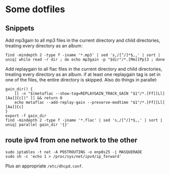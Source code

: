 # Some dotfiles



## Snippets

Add mp3gain to all mp3 files in the current directory and child directories, treating every directory as an album:
```
find -mindepth 2 -type f -iname '*.mp3' | sed 's,/[^/]*$,,' | sort | uniq| while read -r dir ; do echo mp3gain -p "$dir"/*.[Mm][Pp]3 ; done
```

Add replaygain to all flac files in the current directory and child
directories, treating every directory as an album. if at least one replaygain
tag is set in one of the files, the entire directory is skipped. Also do things in parallel:
```
gain_dir() {
    [[ -n "$(metaflac --show-tag=REPLAYGAIN_TRACK_GAIN "$1"/*.[Ff][Ll][Aa][Cc])" ]] && return 0
    echo metaflac --add-replay-gain --preserve-modtime "$1"/*.[Ff][Ll][Aa][Cc]
}
export -f gain_dir
find -mindepth 2 -type f -iname '*.flac' | sed 's,/[^/]*$,,' | sort | uniq| parallel gain_dir '{}'
```

## route ipv4 from one network to the other
```
sudo iptables -t nat -A POSTROUTING -o enp0s25 -j MASQUERADE
sudo sh -c 'echo 1 > /proc/sys/net/ipv4/ip_forward'
```
Plus an appropriate `/etc/dhcpd.conf`.


